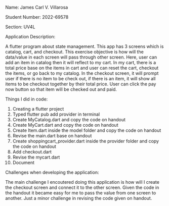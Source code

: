 Name: James Carl V. Villarosa

Student Number: 2022-69578

Section: UV4L

Application Description: 

A flutter program about state management. This app has 3 screens which is catalog, cart, and checkout. This exercise objective is how will the data/value in each screen will pass through other screen. Here, user can add an item in catalog then it will reflect to my cart. In my cart, there is a total price base on the items in cart and user can reset the cart, checkout the items, or go back to my catalog. In the checkout screen, it will prompt user if there is no item to be check out, if there is an item, it will show all items to be checkout together by their total price. User can click the pay now button so that item will be checked out and paid.


Things I did in code:

1. Creating a flutter project
2. Typed flutter pub add provider in terminal
3. Create MyCatalog.dart and copy the code on handout
4. Create MyCart.dart and copy the code on handout
5. Create Item.dart inside the model folder and copy the code on handout
6. Revise the main.dart base on handout
7. Create shoppingcart_provider.dart inside the provider folder and copy the code on handout
8. Add checkout.dart
9. Revise the mycart.dart
10. Document

Challenges when developing the application: 

The main challenge I encoutered doing this application is how will I create the checkout screen and connect it to the other screen. Given the code in the handout it became easy for me to pass the value from one screen to another. Just a minor challenge in revising the code given on handout.